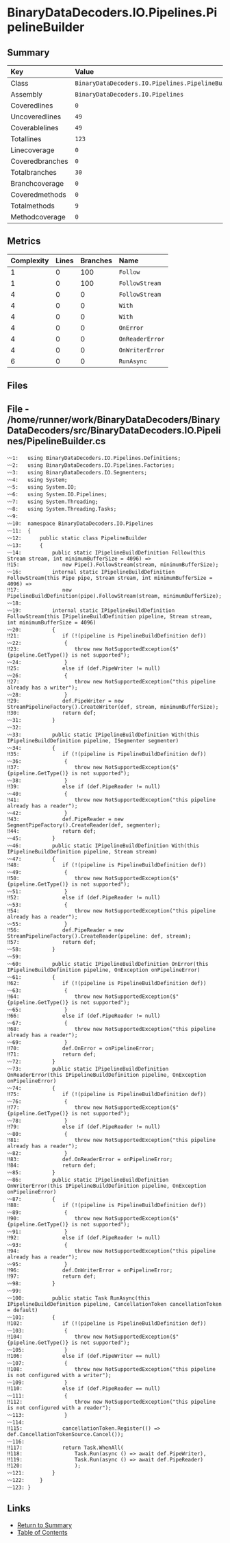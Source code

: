 ﻿# BinaryDataDecoders.IO.Pipelines.PipelineBuilder

## Summary

| Key             | Value                                             |
| :-------------- | :------------------------------------------------ |
| Class           | `BinaryDataDecoders.IO.Pipelines.PipelineBuilder` |
| Assembly        | `BinaryDataDecoders.IO.Pipelines`                 |
| Coveredlines    | `0`                                               |
| Uncoveredlines  | `49`                                              |
| Coverablelines  | `49`                                              |
| Totallines      | `123`                                             |
| Linecoverage    | `0`                                               |
| Coveredbranches | `0`                                               |
| Totalbranches   | `30`                                              |
| Branchcoverage  | `0`                                               |
| Coveredmethods  | `0`                                               |
| Totalmethods    | `9`                                               |
| Methodcoverage  | `0`                                               |

## Metrics

| Complexity | Lines | Branches | Name            |
| :--------- | :---- | :------- | :-------------- |
| 1          | 0     | 100      | `Follow`        |
| 1          | 0     | 100      | `FollowStream`  |
| 4          | 0     | 0        | `FollowStream`  |
| 4          | 0     | 0        | `With`          |
| 4          | 0     | 0        | `With`          |
| 4          | 0     | 0        | `OnError`       |
| 4          | 0     | 0        | `OnReaderError` |
| 4          | 0     | 0        | `OnWriterError` |
| 6          | 0     | 0        | `RunAsync`      |

## Files

## File - /home/runner/work/BinaryDataDecoders/BinaryDataDecoders/src/BinaryDataDecoders.IO.Pipelines/PipelineBuilder.cs

```CSharp
〰1:   using BinaryDataDecoders.IO.Pipelines.Definitions;
〰2:   using BinaryDataDecoders.IO.Pipelines.Factories;
〰3:   using BinaryDataDecoders.IO.Segmenters;
〰4:   using System;
〰5:   using System.IO;
〰6:   using System.IO.Pipelines;
〰7:   using System.Threading;
〰8:   using System.Threading.Tasks;
〰9:   
〰10:  namespace BinaryDataDecoders.IO.Pipelines
〰11:  {
〰12:      public static class PipelineBuilder
〰13:      {
〰14:          public static IPipelineBuildDefinition Follow(this Stream stream, int minimumBufferSize = 4096) =>
‼15:              new Pipe().FollowStream(stream, minimumBufferSize);
〰16:          internal static IPipelineBuildDefinition FollowStream(this Pipe pipe, Stream stream, int minimumBufferSize = 4096) =>
‼17:              new PipelineBuildDefinition(pipe).FollowStream(stream, minimumBufferSize);
〰18:  
〰19:          internal static IPipelineBuildDefinition FollowStream(this IPipelineBuildDefinition pipeline, Stream stream, int minimumBufferSize = 4096)
〰20:          {
‼21:              if (!(pipeline is PipelineBuildDefinition def))
〰22:              {
‼23:                  throw new NotSupportedException($"{pipeline.GetType()} is not supported");
〰24:              }
‼25:              else if (def.PipeWriter != null)
〰26:              {
‼27:                  throw new NotSupportedException("this pipeline already has a writer");
〰28:              }
‼29:              def.PipeWriter = new StreamPipelineFactory().CreateWriter(def, stream, minimumBufferSize);
‼30:              return def;
〰31:          }
〰32:  
〰33:          public static IPipelineBuildDefinition With(this IPipelineBuildDefinition pipeline, ISegmenter segmenter)
〰34:          {
‼35:              if (!(pipeline is PipelineBuildDefinition def))
〰36:              {
‼37:                  throw new NotSupportedException($"{pipeline.GetType()} is not supported");
〰38:              }
‼39:              else if (def.PipeReader != null)
〰40:              {
‼41:                  throw new NotSupportedException("this pipeline already has a reader");
〰42:              }
‼43:              def.PipeReader = new SegmentPipeFactory().CreateReader(def, segmenter);
‼44:              return def;
〰45:          }
〰46:          public static IPipelineBuildDefinition With(this IPipelineBuildDefinition pipeline, Stream stream)
〰47:          {
‼48:              if (!(pipeline is PipelineBuildDefinition def))
〰49:              {
‼50:                  throw new NotSupportedException($"{pipeline.GetType()} is not supported");
〰51:              }
‼52:              else if (def.PipeReader != null)
〰53:              {
‼54:                  throw new NotSupportedException("this pipeline already has a reader");
〰55:              }
‼56:              def.PipeReader = new StreamPipelineFactory().CreateReader(pipeline: def, stream);
‼57:              return def;
〰58:          }
〰59:  
〰60:          public static IPipelineBuildDefinition OnError(this IPipelineBuildDefinition pipeline, OnException onPipelineError)
〰61:          {
‼62:              if (!(pipeline is PipelineBuildDefinition def))
〰63:              {
‼64:                  throw new NotSupportedException($"{pipeline.GetType()} is not supported");
〰65:              }
‼66:              else if (def.PipeReader != null)
〰67:              {
‼68:                  throw new NotSupportedException("this pipeline already has a reader");
〰69:              }
‼70:              def.OnError = onPipelineError;
‼71:              return def;
〰72:          }
〰73:          public static IPipelineBuildDefinition OnReaderError(this IPipelineBuildDefinition pipeline, OnException onPipelineError)
〰74:          {
‼75:              if (!(pipeline is PipelineBuildDefinition def))
〰76:              {
‼77:                  throw new NotSupportedException($"{pipeline.GetType()} is not supported");
〰78:              }
‼79:              else if (def.PipeReader != null)
〰80:              {
‼81:                  throw new NotSupportedException("this pipeline already has a reader");
〰82:              }
‼83:              def.OnReaderError = onPipelineError;
‼84:              return def;
〰85:          }
〰86:          public static IPipelineBuildDefinition OnWriterError(this IPipelineBuildDefinition pipeline, OnException onPipelineError)
〰87:          {
‼88:              if (!(pipeline is PipelineBuildDefinition def))
〰89:              {
‼90:                  throw new NotSupportedException($"{pipeline.GetType()} is not supported");
〰91:              }
‼92:              else if (def.PipeReader != null)
〰93:              {
‼94:                  throw new NotSupportedException("this pipeline already has a reader");
〰95:              }
‼96:              def.OnWriterError = onPipelineError;
‼97:              return def;
〰98:          }
〰99:  
〰100:         public static Task RunAsync(this IPipelineBuildDefinition pipeline, CancellationToken cancellationToken = default)
〰101:         {
‼102:             if (!(pipeline is PipelineBuildDefinition def))
〰103:             {
‼104:                 throw new NotSupportedException($"{pipeline.GetType()} is not supported");
〰105:             }
‼106:             else if (def.PipeWriter == null)
〰107:             {
‼108:                 throw new NotSupportedException("this pipeline is not configured with a writer");
〰109:             }
‼110:             else if (def.PipeReader == null)
〰111:             {
‼112:                 throw new NotSupportedException("this pipeline is not configured with a reader");
〰113:             }
〰114: 
‼115:             cancellationToken.Register(() => def.CancellationTokenSource.Cancel());
〰116: 
‼117:             return Task.WhenAll(
‼118:                 Task.Run(async () => await def.PipeWriter),
‼119:                 Task.Run(async () => await def.PipeReader)
‼120:                 );
〰121:         }
〰122:     }
〰123: }
```

## Links

* [Return to Summary](Summary.md)
* [Table of Contents](../TOC.md)

